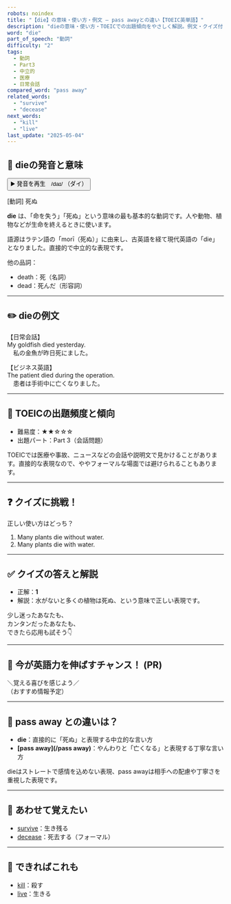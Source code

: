 ```yaml
---
robots: noindex
title: "【die】の意味・使い方・例文 ― pass awayとの違い【TOEIC英単語】"
description: "dieの意味・使い方・TOEICでの出題傾向をやさしく解説。例文・クイズ付きでpass awayとの違いもわかりやすく学べます。"
word: "die"
part_of_speech: "動詞"
difficulty: "2"
tags:
  - 動詞
  - Part3
  - 中立的
  - 医療
  - 日常会話
compared_word: "pass away"
related_words:
  - "survive"
  - "decease"
next_words:
  - "kill"
  - "live"
last_update: "2025-05-04"
---
```


## 🔰 dieの発音と意味

<button class="play-audio" onclick="playTTS('die')">
  <span class="play-audio-main">
    ▶️ 発音を再生　/daɪ/
  </span>
  <span class="play-audio-sub">
    （ダイ）
  </span>
</button>

[動詞] 死ぬ

**die** は、「命を失う」「死ぬ」という意味の最も基本的な動詞です。人や動物、植物などが生命を終えるときに使います。

語源はラテン語の「morī（死ぬ）」に由来し、古英語を経て現代英語の「die」となりました。直接的で中立的な表現です。

他の品詞：  
- death：死（名詞）
- dead：死んだ（形容詞）

---

## ✏️ dieの例文

【日常会話】  
My goldfish died yesterday.  
　私の金魚が昨日死にました。

【ビジネス英語】  
The patient died during the operation.  
　患者は手術中に亡くなりました。

---

## 🎯 TOEICの出題頻度と傾向

- 難易度：★★☆☆☆
- 出題パート：Part 3（会話問題）

TOEICでは医療や事故、ニュースなどの会話や説明文で見かけることがあります。直接的な表現なので、ややフォーマルな場面では避けられることもあります。

---

## ❓ クイズに挑戦！

正しい使い方はどっち？

1. Many plants die without water.  
2. Many plants die with water.

---

## ✅ クイズの答えと解説

- 正解：**1**
- 解説：水がないと多くの植物は死ぬ、という意味で正しい表現です。

少し迷ったあなたも、  
カンタンだったあなたも、  
できたら応用も試そう👇️

---

## 🚀 今が英語力を伸ばすチャンス！ (PR)

<div class="info-center">
＼覚える喜びを感じよう／<br>  
（おすすめ情報予定）
</div>

---

## 🤔  pass away との違いは？

- **die**：直接的に「死ぬ」と表現する中立的な言い方
- **[pass away](/pass away)**：やんわりと「亡くなる」と表現する丁寧な言い方

dieはストレートで感情を込めない表現、pass awayは相手への配慮や丁寧さを重視した表現です。

---

## 🧩 あわせて覚えたい

- [survive](/word/survive)：生き残る
- [decease](/word/decease)：死去する（フォーマル）

---

## 📖 できればこれも

- [kill](/word/kill)：殺す
- [live](/word/live)：生きる

<!-- cvid: aid44_bid42 -->
